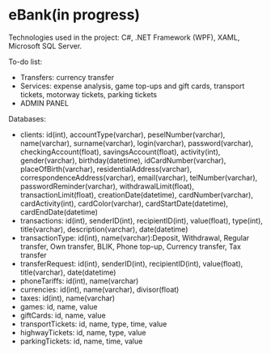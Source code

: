 # eBank(in progress)

Technologies used in the project: C#, .NET Framework (WPF), XAML, Microsoft SQL Server.

To-do list:
- Transfers: currency transfer
- Services: expense analysis, game top-ups and gift cards, transport tickets, motorway tickets, parking tickets
- ADMIN PANEL

Databases:
- clients: id(int), accountType(varchar), peselNumber(varchar), name(varchar), surname(varchar), login(varchar), password(varchar), checkingAccount(float), savingsAccount(float), activity(int), gender(varchar), birthday(datetime), idCardNumber(varchar), placeOfBirth(varchar), residentialAddress(varchar), correspondenceAddress(varchar), email(varchar), telNumber(varchar), passwordReminder(varchar), withdrawalLimit(float), transactionLimit(float), creationDate(datetime), cardNumber(varchar), cardActivity(int), cardColor(varchar), cardStartDate(datetime), cardEndDate(datetime)
- transactions: id(int), senderID(int), recipientID(int), value(float), type(int), title(varchar), description(varchar), date(datetime)
- transactionType: id(int), name(varchar):Deposit, Withdrawal, Regular transfer, Own transfer, BLIK, Phone top-up, Currency transfer, Tax transfer
- transferRequest: id(int), senderID(int), recipientID(int), value(float), title(varchar), date(datetime)
- phoneTariffs: id(int), name(varchar)
- currencies: id(int), name(varchar), divisor(float)
- taxes: id(int), name(varchar)
- games: id, name, value
- giftCards: id, name, value
- transportTickets: id, name, type, time, value
- highwayTickets: id, name, type, value
- parkingTickets: id, name, time, value
